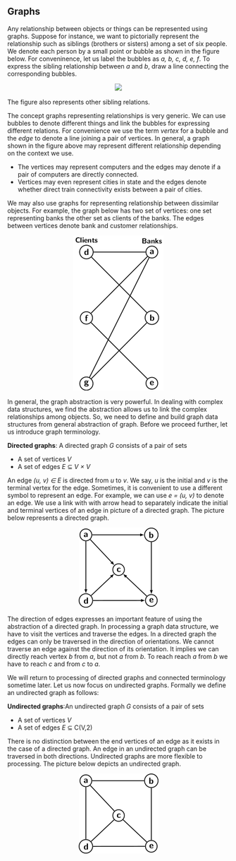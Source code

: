 ## Graphs

Any relationship between objects or things can be represented using graphs. Suppose for instance,
we want to pictorially represent the relationship such as siblings (brothers or sisters) among a 
set of six people. We denote each person by a small point or bubble as shown in the figure below.
For conveninence, let us label the bubbles as <i>a, b, c, d, e, f</i>. To express the sibling 
relationship between <i>a</i> and <i>b</i>, draw a line connecting the corresponding bubbles. 
<p style="text-align:center">
  <img src="../images/siblingGraph.png">
</p> 
The figure also represents other sibling relations.

The concept graphs representing relationships is very generic. We can use bubbles to denote different
things and link the bubbles for expressing different relations. For convenience we use the term 
<i>vertex</i> for a bubble and the <i>edge</i> to denote a line joining a pair of vertices. In 
general, a graph shown in the figure above may represent different relationship depending on the
context we use.  

- The vertices may represent computers and the edges may denote if a pair of computers are directly connected. 
- Vertices may even represent cities in state and the edges denote whether direct train connectivity exists between a pair of cities.

We may also use graphs for representing relationship between dissimilar objects. For example, the
graph below has two set of vertices: one set representing banks the other set as clients of the
banks. The edges between vertices denote bank and customer relationships.
<p style="text-align:center">
  <img src="../images/bankClientGraph.png">
</p> 

In general, the graph abstraction is very powerful. In dealing with complex data structures, we 
find the abstraction allows us to link the complex relationships among objects. So, we need to
define and build graph data structures from general abstraction of graph. Before we proceed 
further, let us introduce graph terminology. 

<strong>Directed graphs</strong>: A directed graph <i>G</i> consists of a pair of sets
 
- A set of vertices <i>V</i>
- A set of edges <i>E</i> &#8838; <i>V &times; V</i>

An edge <i>(u, v) &isin; E</i> is directed from <i>u</i> to <i>v</i>. We say, <i>u</i> is the initial
and <i>v</i> is the terminal vertex for the edge. Sometimes, it is convenient to use a different
symbol to represent an edge. For example, we can use <i>e = (u, v)</i> to denote an edge. We use
a link with with arrow head to separately indicate the initial and terminal vertices of an edge in 
picture of a directed graph. The picture below represents a directed graph.
<p style="text-align:center">
  <img src="../images/directedGraph.png">
</p> 
The direction of edges
expresses an important feature of using the abstraction of a directed graph. In processing a graph
data structure, we have to visit the vertices and traverse the edges. In a directed graph the 
edges can only be traversed in the direction of orientations. We cannot traverse an edge against 
the direction of its orientation. It implies we can directly reach vertex <i>b</i> from <i>a</i>, 
but not <i>a</i> from <i>b</i>. To reach reach <i>a</i> from <i>b</i> we have to reach <i>c</i>
and from <i>c</i> to <i>a</i>.

We will return to processing of directed graphs and connected terminology sometime later. Let us
now focus on undirected graphs. Formally we define an undirected graph as follows:

<strong>Undirected graphs</strong>:An undirected graph <i>G</i> consists of a pair of sets
 
- A set of vertices <i>V</i>
- A set of edges <i>E</i> &#8838; C(V,2)</i>

There is no distinction between the end vertices of an edge as it exists in the case of a directed
graph. An edge in an undirected graph can be traversed in both directions. Undirected graphs are
more flexible to processing. The picture below depicts an undirected graph.
<p style="text-align:center">
  <img src="../images/undirectedGraph.png">
</p> 
